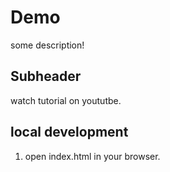 # Demo

some description!

## Subheader

watch tutorial on yoututbe.

## local development 

1. open index.html in your browser.
